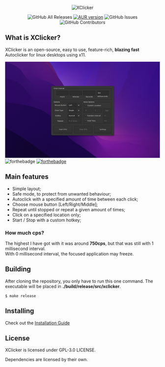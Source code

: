 <p align="center">
	<img src="https://raw.githubusercontent.com/robiot/XClicker/main/img/banner.png" alt="XClicker" />
</p>
<p align="center">
	<img alt="GitHub All Releases" src="https://img.shields.io/github/downloads/robiot/XClicker/total?label=GitHub%20Downloads" />
  	<a href="https://aur.archlinux.org/packages/xclicker"><img alt="AUR version" src="https://img.shields.io/aur/version/xclicker" /></a>
  	<img alt="GitHub Issues" src="https://img.shields.io/github/issues/robiot/XClicker.svg" />
  	<img alt="GitHub Contributors" src="https://img.shields.io/github/contributors/robiot/XClicker" /></a>
</p>

## What is XClicker?
XClicker is an open-source, easy to use, feature-rich, **blazing fast** Autoclicker for linux desktops using x11.

![Example image](https://raw.githubusercontent.com/robiot/XClicker/main/img/example.png)
![forthebadge](https://forthebadge.com/images/badges/made-with-c.svg) [![forthebadge](https://forthebadge.com/images/badges/check-it-out.svg)](https://xclicker.pages.dev/downloads)

## Main features
 * Simple layout;
 * Safe mode, to protect from unwanted behaviour;
 * Autoclick with a specified amount of time between each click;
 * Choose mouse button [Left/Right/Middle];
 * Repeat until stopped or repeat a given amount of times;
 * Click on a specified location only;
 * Start / Stop with a custom hotkey;

### How much cps?
The highest I have got with it was around **750cps**, but that was still with 1 millisecond interval.\
With 0 millisecond interval, the focused application may freeze.

## Building

After cloning the repository, you only have to run this one command. The executable will be placed in **./build/release/src/xclicker**.
```
$ make release
```

## Installing
Check out the [Installation Guide](https://github.com/robiot/XClicker/wiki/Installation)

## License
XClicker is licensed under GPL-3.0 LICENSE.

Dependencies are licensed by their own.
